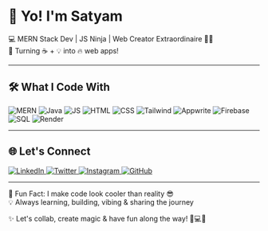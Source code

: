 # 👋 Yo! I'm Satyam

💻 MERN Stack Dev | JS Ninja | Web Creator Extraordinaire 🐱‍💻  
🚀 Turning ☕ + 💡 into 🔥 web apps!  

---

## 🛠️ What I Code With

<p align="left">
  <img src="https://img.shields.io/badge/MERN-007ACC?style=for-the-badge&logo=mern&logoColor=white" alt="MERN"/>
  <img src="https://img.shields.io/badge/Java-007396?style=for-the-badge&logo=java&logoColor=white" alt="Java"/>
  <img src="https://img.shields.io/badge/JS-F7DF1E?style=for-the-badge&logo=javascript&logoColor=black" alt="JS"/>
  <img src="https://img.shields.io/badge/HTML-E34F26?style=for-the-badge&logo=html5&logoColor=white" alt="HTML"/>
  <img src="https://img.shields.io/badge/CSS-1572B6?style=for-the-badge&logo=css3&logoColor=white" alt="CSS"/>
  <img src="https://img.shields.io/badge/Tailwind-06B6D4?style=for-the-badge&logo=tailwind-css&logoColor=white" alt="Tailwind"/>
  <img src="https://img.shields.io/badge/Appwrite-FF3E00?style=for-the-badge&logo=appwrite&logoColor=white" alt="Appwrite"/>
  <img src="https://img.shields.io/badge/Firebase-FFCA28?style=for-the-badge&logo=firebase&logoColor=black" alt="Firebase"/>
  <img src="https://img.shields.io/badge/SQL-4479A1?style=for-the-badge&logo=mysql&logoColor=white" alt="SQL"/>
  <img src="https://img.shields.io/badge/Render-000000?style=for-the-badge&logo=render&logoColor=white" alt="Render"/>
</p>

---

## 🌐 Let's Connect

<p align="left">
  <a href="https://www.linkedin.com/in/yourprofile" target="_blank">
    <img src="https://img.shields.io/badge/LinkedIn-0A66C2?style=for-the-badge&logo=linkedin&logoColor=white" alt="LinkedIn"/>
  </a>
  <a href="https://twitter.com/yourprofile" target="_blank">
    <img src="https://img.shields.io/badge/Twitter-1DA1F2?style=for-the-badge&logo=twitter&logoColor=white" alt="Twitter"/>
  </a>
  <a href="https://www.instagram.com/yourprofile" target="_blank">
    <img src="https://img.shields.io/badge/Instagram-E4405F?style=for-the-badge&logo=instagram&logoColor=white" alt="Instagram"/>
  </a>
  <a href="https://github.com/yourprofile" target="_blank">
    <img src="https://img.shields.io/badge/GitHub-181717?style=for-the-badge&logo=github&logoColor=white" alt="GitHub"/>
  </a>
</p>

---

🎉 Fun Fact: I make code look cooler than reality 😎  
💡 Always learning, building, vibing & sharing the journey  

✨ Let's collab, create magic & have fun along the way! 🚀💻🌈
